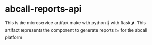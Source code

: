 # abcall-reports-api
This is the microservice artifact make with python 🐍 with flask 🌶️. This artifact represents the component to generate reports 📉 for the abcall platform 

